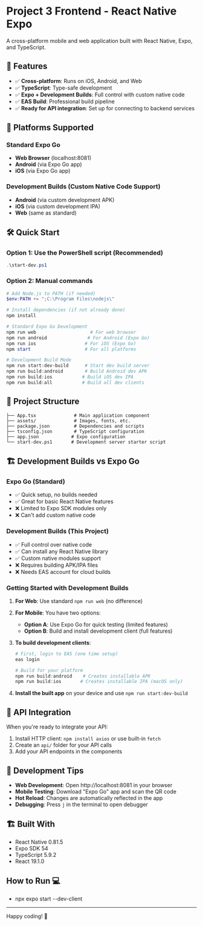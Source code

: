 # Project 3 Frontend - React Native Expo

A cross-platform mobile and web application built with React Native, Expo, and TypeScript.

## 🚀 Features

- ✅ **Cross-platform**: Runs on iOS, Android, and Web
- ✅ **TypeScript**: Type-safe development
- ✅ **Expo + Development Builds**: Full control with custom native code
- ✅ **EAS Build**: Professional build pipeline
- ✅ **Ready for API integration**: Set up for connecting to backend services

## 📱 Platforms Supported

### Standard Expo Go
- **Web Browser** (localhost:8081)
- **Android** (via Expo Go app)
- **iOS** (via Expo Go app)

### Development Builds (Custom Native Code Support)
- **Android** (via custom development APK)
- **iOS** (via custom development IPA)
- **Web** (same as standard)

## 🛠️ Quick Start

### Option 1: Use the PowerShell script (Recommended)
```powershell
.\start-dev.ps1
```

### Option 2: Manual commands
```powershell
# Add Node.js to PATH (if needed)
$env:PATH += ";C:\Program Files\nodejs\"

# Install dependencies (if not already done)
npm install

# Standard Expo Go Development
npm run web                    # For web browser
npm run android               # For Android (Expo Go)
npm run ios                  # For iOS (Expo Go)
npm start                    # For all platforms

# Development Build Mode
npm run start:dev-build      # Start dev build server
npm run build:android        # Build Android dev APK
npm run build:ios           # Build iOS dev IPA
npm run build:all           # Build all dev clients
```

## 📁 Project Structure

```
├── App.tsx              # Main application component
├── assets/              # Images, fonts, etc.
├── package.json         # Dependencies and scripts
├── tsconfig.json        # TypeScript configuration
├── app.json            # Expo configuration
└── start-dev.ps1       # Development server starter script
```

## 🏗️ Development Builds vs Expo Go

### **Expo Go (Standard)**
- ✅ Quick setup, no builds needed
- ✅ Great for basic React Native features
- ❌ Limited to Expo SDK modules only
- ❌ Can't add custom native code

### **Development Builds (This Project)**
- ✅ Full control over native code
- ✅ Can install any React Native library
- ✅ Custom native modules support
- ❌ Requires building APK/IPA files
- ❌ Needs EAS account for cloud builds

### **Getting Started with Development Builds**

1. **For Web**: Use standard `npm run web` (no difference)

2. **For Mobile**: You have two options:
   - **Option A**: Use Expo Go for quick testing (limited features)
   - **Option B**: Build and install development client (full features)

3. **To build development clients**:
   ```powershell
   # First, login to EAS (one time setup)
   eas login
   
   # Build for your platform
   npm run build:android    # Creates installable APK
   npm run build:ios       # Creates installable IPA (macOS only)
   ```

4. **Install the built app** on your device and use `npm run start:dev-build`

## 🔗 API Integration

When you're ready to integrate your API:

1. Install HTTP client: `npm install axios` or use built-in `fetch`
2. Create an `api/` folder for your API calls
3. Add your API endpoints in the components

## 📖 Development Tips

- **Web Development**: Open http://localhost:8081 in your browser
- **Mobile Testing**: Download "Expo Go" app and scan the QR code
- **Hot Reload**: Changes are automatically reflected in the app
- **Debugging**: Press `j` in the terminal to open debugger

## 🏗️ Built With

- React Native 0.81.5
- Expo SDK 54
- TypeScript 5.9.2
- React 19.1.0

## How to Run 💻

- npx expo start --dev-client
---

Happy coding! 🎉
